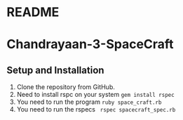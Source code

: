 # README
# Chandrayaan-3-SpaceCraft

## Setup and Installation
1. Clone the repository from GitHub.
2. Need to install rspc on your system `gem install rspec`
3. You need to run the program `ruby space_craft.rb`
4. You need to run the rspecs ` rspec spacecraft_spec.rb`
